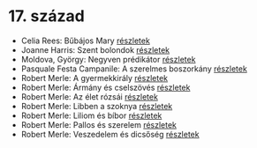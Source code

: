 # 17. század

- Celia Rees: Bűbájos Mary [részletek](../_details/Celia%20Rees.md#id_979)
- Joanne Harris: Szent bolondok [részletek](../_details/Joanne%20Harris.md#id_1120)
- Moldova, György: Negyven prédikátor [részletek](../_details/Moldova%2C%20Gy%C3%B6rgy.md#id_1405)
- Pasquale Festa Campanile: A szerelmes boszorkány [részletek](../_details/Pasquale%20Festa%20Campanile.md#id_975)
- Robert Merle: A gyermekkirály [részletek](../_details/Robert%20Merle.md#id_323)
- Robert Merle: Ármány és cselszövés [részletek](../_details/Robert%20Merle.md#id_327)
- Robert Merle: Az élet rózsái [részletek](../_details/Robert%20Merle.md#id_328)
- Robert Merle: Libben a szoknya [részletek](../_details/Robert%20Merle.md#id_332)
- Robert Merle: Liliom és bíbor [részletek](../_details/Robert%20Merle.md#id_333)
- Robert Merle: Pallos és szerelem [részletek](../_details/Robert%20Merle.md#id_337)
- Robert Merle: Veszedelem és dicsőség [részletek](../_details/Robert%20Merle.md#id_341)